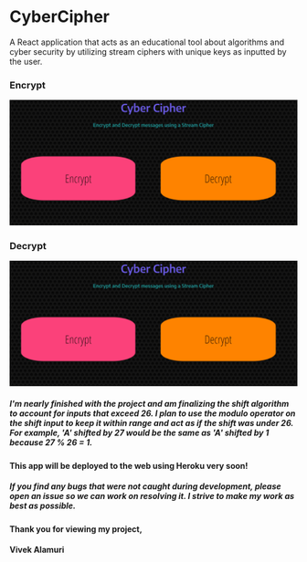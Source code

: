 # CyberCipher
A React application that acts as an educational tool about algorithms and cyber security by utilizing stream ciphers with unique keys as inputted by the user. 
### Encrypt

![Encryption Demo](https://github.com/valamuri2020/CyberCipher/blob/master/gifs/Encrypting.gif)



### Decrypt

![Decryption Demo](https://github.com/valamuri2020/CyberCipher/blob/master/gifs/Decrypting.gif)




##### I'm nearly finished with the project and am finalizing the shift algorithm to account for inputs that exceed 26. I plan to use the modulo operator on the shift input to keep it within range and act as if the shift was under 26. For example, 'A' shifted by 27 would be the same as 'A' shifted by 1 because 27 % 26 = 1.

#### This app will be deployed to the web using Heroku very soon!

##### If you find any bugs that were not caught during development, please open an issue so we can work on resolving it. I strive to make my work as best as possible.

#### Thank you for viewing my project,
#### Vivek Alamuri
